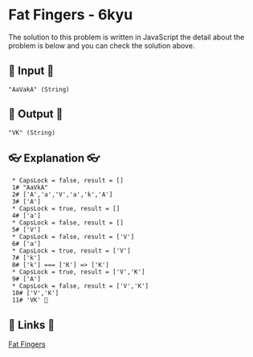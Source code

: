 # Fat Fingers - 6kyu

The solution to this problem is written in JavaScript the detail about the problem is below and you can check the solution above.

## 🥚 Input 🥚

```
"AaVakA" (String)
```

## 🐣 Output 🐣

```
"VK" (String)
```

## 👓 Explanation 👓

```
 * CapsLock = false, result = []
 1# "AaVkA"
 2# ['A','a','V','a','k','A']
 3# ['A']
 * CapsLock = true, result = []
 4# ['a']
 * CapsLock = false, result = []
 5# ['V']
 * CapsLock = false, result = ['V']
 6# ['a']
 * CapsLock = true, result = ['V']
 7# ['k']
 8# ['k'] === ['K'] => ['K']
 * CapsLock = true, result = ['V','K']
 9# ['A']
 * CapsLock = false, result = ['V','K']
 10# ['V','K']
 11# 'VK' 🎉
```

## 🔗 Links 🔗

[Fat Fingers](https://www.codewars.com/kata/5aa99584fd5777ee9a0001f1)
